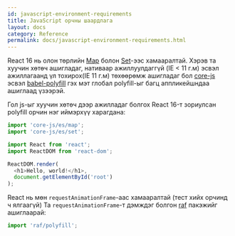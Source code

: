 ```yaml
---
id: javascript-environment-requirements
title: JavaScript орчны шаардлага
layout: docs
category: Reference
permalink: docs/javascript-environment-requirements.html
---
```


React 16 нь олон төрлийн [Map](https://developer.mozilla.org/en-US/docs/Web/JavaScript/Reference/Global_Objects/Map) болон 
[Set](https://developer.mozilla.org/en-US/docs/Web/JavaScript/Reference/Global_Objects/Set)-ээс хамааралтай. Хэрэв та хуучин хөтөч ашигладаг, нативаар ажиллуулдаггүй (IE < 11 г.м) эсвэл ажиллагаанд үл тохирох(IE 11 г.м) төхөөрөмж ашигладаг бол [core-js](https://github.com/zloirock/core-js) эсвэл [babel-polyfill](https://babeljs.io/docs/usage/polyfill/) гэх мэт глобал polyfill-ыг багц аппликейшндаа ашиглаад үзээрэй. 

Гол js-ыг хуучин хөтөч дээр ажилладаг болгох React 16-т зориулсан polyfill орчин нэг иймэрхүү харагдана:

```js
import 'core-js/es/map';
import 'core-js/es/set';

import React from 'react';
import ReactDOM from 'react-dom';

ReactDOM.render(
  <h1>Hello, world!</h1>,
  document.getElementById('root')
);
```

React нь мөн `requestAnimationFrame`-аас хамааралтай (тест хийх орчинд ч ялгаагүй)
Та `requestAnimationFrame`-т дэмждэг болгон [raf](https://www.npmjs.com/package/raf) пакэжийг ашиглаарай:

```js
import 'raf/polyfill';
```
